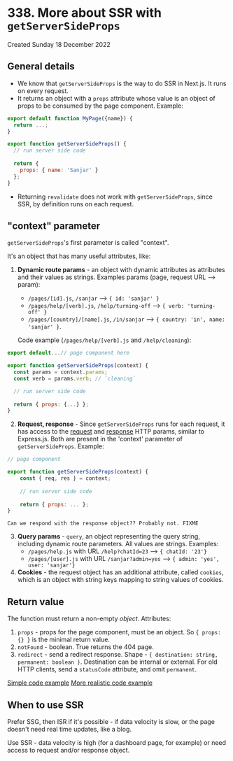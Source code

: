 # 338. More about SSR with `getServerSideProps`
Created Sunday 18 December 2022

## General details
- We know that `getServerSideProps` is the way to do SSR in Next.js. It runs on every request.
- It returns an object with a `props` attribute whose value is an object of props to be consumed by the page component. Example:
```js
export default function MyPage({name}) {
  return ...;
}

export function getServerSideProps() {
  // run server side code
  
  return {
    props: { name: 'Sanjar' }
  };
}
```
- Returning `revalidate` does not work with `getServerSideProps`, since SSR, by definition runs on each request.


## "context" parameter
`getServerSideProps`'s first parameter is called "context".

It's an object that has many useful attributes, like:
1. **Dynamic route params** - an object with dynamic attributes as attributes and their values as strings. Examples params (page, request URL --> param):
   - `/pages/[id].js`, `/sanjar` --> `{ id: 'sanjar' }`
   - `/pages/help/[verb].js`, `/help/turning-off` --> `{ verb: 'turning-off' }`
   - `/pages/[country]/[name].js`, `/in/sanjar` --> `{ country: 'in', name: 'sanjar' }`.
   
	Code example (`/pages/help/[verb].js` and `/help/cleaning`):
 ```js
 export default...// page component here

 export function getServerSideProps(context) {
   const params = context.params;
   const verb = params.verb; // `cleaning`

   // run server side code
   
   return { props: {...} };
 }
 ```
2. **Request, response** - Since `getServerSideProps` runs for each request, it has access to the [request](https://nodejs.org/api/http.html#http_class_http_incomingmessage) and [response](https://nodejs.org/api/http.html#http_class_http_serverresponse) HTTP params, similar to Express.js. Both are present in the 'context' parameter of `getServerSideProps`. Example:
```js
// page component

export function getServerSideProps(context) {
	const { req, res } = context;
	
	// run server side code
	
	return { props: ... };
}
```
	Can we respond with the response object?? Probably not. FIXME
3. **Query params** - `query`, an object representing the query string, including dynamic route parameters. All values are strings. Examples:
	- `/pages/help.js` with URL `/help?chatId=23` --> `{ chatId: '23'}`
	- `/pages/[user].js` with URL `/sanjar?admin=yes` --> `{ admin: 'yes', user: 'sanjar'}`
4. **Cookies** - the request object has an additional attribute, called `cookies`, which is an object with string keys mapping to string values of cookies.


## Return value
The function must return a non-empty *object*. Attributes:
1. `props` - props for the page component, must be an object. So `{ props: {} }` is the minimal return value.
2. `notFound` - boolean. True returns the 404 page.
3. `redirect` - send a redirect response. Shape - `{ destination: string, permanent: boolean }`. Destination can be internal or external. For old HTTP clients, send a `statusCode` attribute, and omit `permanent`.

[Simple code example](https://github.com/exemplar-codes/nextjs-first-realistic-tutorial/commit/87f32ea191fa16e12e7641cd7ecea0489b452e4a)
[More realistic code example](https://github.com/exemplar-codes/nextjs-first-realistic-tutorial/commit/d1dc8dca87e80711d3d2782b767c9fb975f0ef65)

## When to use SSR
Prefer SSG, then ISR if it's possible - if data velocity is slow, or the page doesn't need real time updates, like a blog.

Use SSR - data velocity is high (for a dashboard page, for example) or need access to request and/or response object.